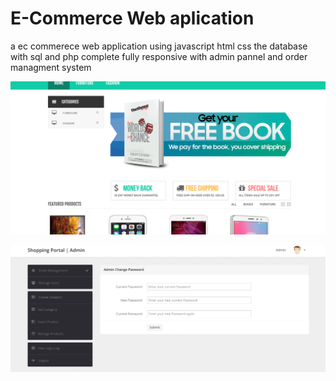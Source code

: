 # E-Commerce Web aplication
a ec commerece web application using javascript html css the database with sql and php complete fully responsive with admin pannel and order managment system


![image alt](https://github.com/7892244585/shopping--/blob/9b300f11eecdfd12bfbde401fe42f2d4cbff6faa/Screenshot%202025-02-03%20175504.png)

![image alt](https://github.com/7892244585/shopping--/blob/5d265bc3a3ef0f2b4f95b2575063cee8dafeb536/Screenshot%202025-02-03%20175612.png)
